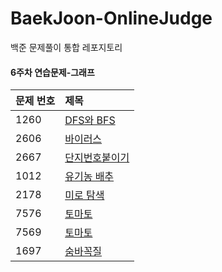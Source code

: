 # BaekJoon-OnlineJudge
백준 문제풀이 통합 레포지토리



#### 6주차 연습문제-그래프

| 문제 번호 | 제목                                                   |
| :-------- | :----------------------------------------------------- |
| 1260      | [DFS와 BFS](https://www.acmicpc.net/problem/1260)      |
| 2606      | [바이러스](https://www.acmicpc.net/problem/2606)       |
| 2667      | [단지번호붙이기](https://www.acmicpc.net/problem/2667) |
| 1012      | [유기농 배추](https://www.acmicpc.net/problem/1012)    |
| 2178      | [미로 탐색](https://www.acmicpc.net/problem/2178)      |
| 7576      | [토마토](https://www.acmicpc.net/problem/7576)         |
| 7569      | [토마토](https://www.acmicpc.net/problem/7569)         |
| 1697      | [숨바꼭질](https://www.acmicpc.net/problem/1697)       |
